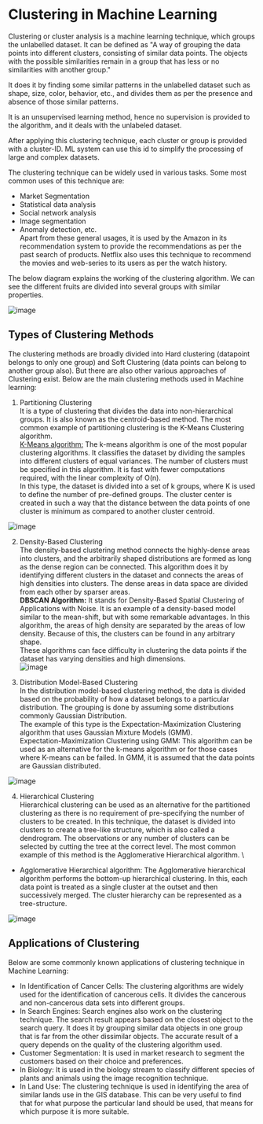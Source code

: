 # Clustering in Machine Learning
Clustering or cluster analysis is a machine learning technique, which groups the unlabelled dataset. It can be defined as "A way of grouping the data points into different clusters, consisting of similar data points. The objects with the possible similarities remain in a group that has less or no similarities with another group."

It does it by finding some similar patterns in the unlabelled dataset such as shape, size, color, behavior, etc., and divides them as per the presence and absence of those similar patterns.

It is an unsupervised learning method, hence no supervision is provided to the algorithm, and it deals with the unlabeled dataset.

After applying this clustering technique, each cluster or group is provided with a cluster-ID. ML system can use this id to simplify the processing of large and complex datasets.

The clustering technique can be widely used in various tasks. Some most common uses of this technique are:

- Market Segmentation
- Statistical data analysis
- Social network analysis
- Image segmentation
- Anomaly detection, etc. \
Apart from these general usages, it is used by the Amazon in its recommendation system to provide the recommendations as per the past search of products. Netflix also uses this technique to recommend the movies and web-series to its users as per the watch history.

The below diagram explains the working of the clustering algorithm. We can see the different fruits are divided into several groups with similar properties.

![image](https://user-images.githubusercontent.com/58425689/107848885-3fe5d300-6e1f-11eb-8e1c-d0084dd6df0a.png)

## Types of Clustering Methods
The clustering methods are broadly divided into Hard clustering (datapoint belongs to only one group) and Soft Clustering (data points can belong to another group also). But there are also other various approaches of Clustering exist. Below are the main clustering methods used in Machine learning:

1. Partitioning Clustering \
  It is a type of clustering that divides the data into non-hierarchical groups. It is also known as the centroid-based method. The most common example of partitioning clustering is the K-Means Clustering algorithm. \
  [K-Means algorithm:](https://github.com/rjnp2/Data-Science/tree/main/tutorial/6.%20Machine%20Learning/5.%20Clustering/1.%20K-Means) The k-means algorithm is one of the most popular clustering algorithms. It classifies the dataset by dividing the samples into different clusters of equal variances. The number of clusters must be specified in this algorithm. It is fast with fewer computations required, with the linear complexity of O(n). \
  In this type, the dataset is divided into a set of k groups, where K is used to define the number of pre-defined groups. The cluster center is created in such a way that the distance between the data points of one cluster is minimum as compared to another cluster centroid.

  ![image](https://user-images.githubusercontent.com/58425689/107848952-e6ca6f00-6e1f-11eb-8356-209c6988ffe0.png)

2. Density-Based Clustering \
  The density-based clustering method connects the highly-dense areas into clusters, and the arbitrarily shaped distributions are formed as long as the dense region can be connected. This algorithm does it by identifying different clusters in the dataset and connects the areas of high densities into clusters. The dense areas in data space are divided from each other by sparser areas. \
  **DBSCAN Algorithm:** It stands for Density-Based Spatial Clustering of Applications with Noise. It is an example of a density-based model similar to the mean-shift, but with some remarkable advantages. In this algorithm, the areas of high density are separated by the areas of low density. Because of this, the clusters can be found in any arbitrary shape. \
  These algorithms can face difficulty in clustering the data points if the dataset has varying densities and high dimensions. \
  ![image](https://user-images.githubusercontent.com/58425689/107849007-57718b80-6e20-11eb-9e2a-e8bb4dfda44a.png)

3. Distribution Model-Based Clustering \
  In the distribution model-based clustering method, the data is divided based on the probability of how a dataset belongs to a particular distribution. The grouping is done by assuming some distributions commonly Gaussian Distribution. \
  The example of this type is the Expectation-Maximization Clustering algorithm that uses Gaussian Mixture Models (GMM). \
  Expectation-Maximization Clustering using GMM: This algorithm can be used as an alternative for the k-means algorithm or for those cases where K-means can be failed. In GMM, it is assumed that the data points are Gaussian distributed.
  
  ![image](https://user-images.githubusercontent.com/58425689/107849046-9c95bd80-6e20-11eb-9bb1-9d76ddd7e85b.png)

4. Hierarchical Clustering \
  Hierarchical clustering can be used as an alternative for the partitioned clustering as there is no requirement of pre-specifying the number of clusters to be created. In this technique, the dataset is divided into clusters to create a tree-like structure, which is also called a dendrogram. The observations or any number of clusters can be selected by cutting the tree at the correct level. The most common example of this method is the Agglomerative Hierarchical algorithm. \
  - Agglomerative Hierarchical algorithm: The Agglomerative hierarchical algorithm performs the bottom-up hierarchical clustering. In this, each data point is treated as a single cluster at the outset and then successively merged. The cluster hierarchy can be represented as a tree-structure. 
  
  ![image](https://user-images.githubusercontent.com/58425689/107849074-ca7b0200-6e20-11eb-9761-9a070929b8b2.png)

## Applications of Clustering
Below are some commonly known applications of clustering technique in Machine Learning:

- In Identification of Cancer Cells: The clustering algorithms are widely used for the identification of cancerous cells. It divides the cancerous and non-cancerous data sets into different groups.
- In Search Engines: Search engines also work on the clustering technique. The search result appears based on the closest object to the search query. It does it by grouping similar data objects in one group that is far from the other dissimilar objects. The accurate result of a query depends on the quality of the clustering algorithm used.
- Customer Segmentation: It is used in market research to segment the customers based on their choice and preferences.
- In Biology: It is used in the biology stream to classify different species of plants and animals using the image recognition technique.
- In Land Use: The clustering technique is used in identifying the area of similar lands use in the GIS database. This can be very useful to find that for what purpose the particular land should be used, that means for which purpose it is more suitable.
